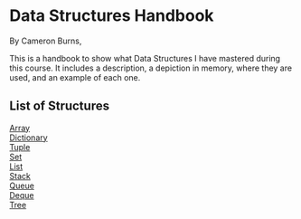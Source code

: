 <h1>Data Structures Handbook</h1>


By Cameron Burns,

This is a handbook to show what Data Structures I have mastered during this course. 
It includes a description, a depiction in memory, where they are used, and an example of each one.

<h2>List of Structures</h2>

[Array](Array.md)<br/>
[Dictionary](Dictionary.md)<br/>
[Tuple](Tuple.md)<br/>
[Set](Set.md)</br>
[List](List.md)<br/>
[Stack](Stack.md)<br/>
[Queue](Queue.md)<br/>
[Deque](Deque.md)<br/>
[Tree](Tree.md)<br/>
      
